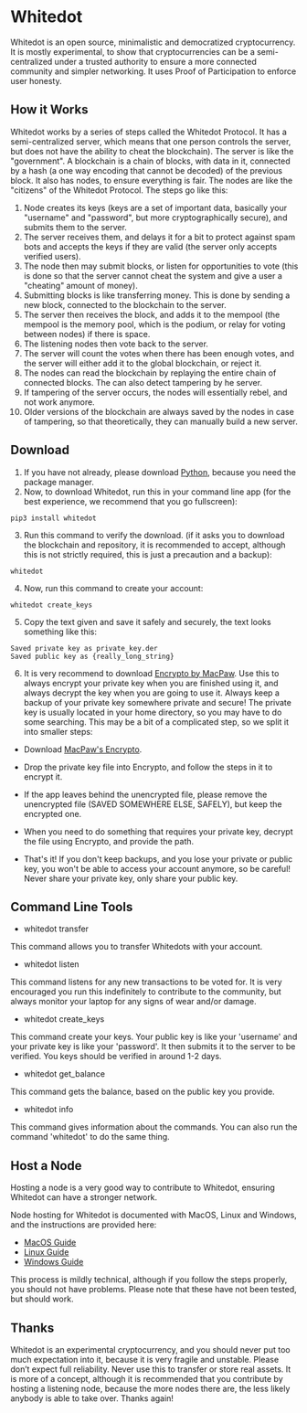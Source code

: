 # Whitedot
Whitedot is an open source, minimalistic and democratized cryptocurrency. It is mostly experimental, to show that cryptocurrencies can be a semi-centralized under a trusted authority to ensure a more connected community and simpler networking. It uses Proof of Participation to enforce user honesty.

## How it Works
Whitedot works by a series of steps called the Whitedot Protocol. It has a semi-centralized server, which means that one person controls the server, but does not have the ability to cheat the blockchain). The server is like the "government". A blockchain is a chain of blocks, with data in it, connected by a hash (a one way encoding that cannot be decoded) of the previous block. It also has nodes, to ensure everything is fair. The nodes are like the "citizens" of the Whitedot Protocol. The steps go like this:
1. Node creates its keys (keys are a set of important data, basically your "username" and "password", but more cryptographically secure), and submits them to the server.
2. The server receives them, and delays it for a bit to protect against spam bots and accepts the keys if they are valid (the server only accepts verified users).
3. The node then may submit blocks, or listen for opportunities to vote (this is done so that the server cannot cheat the system and give a user a "cheating" amount of money).
4. Submitting blocks is like transferring money. This is done by sending a new block, connected to the blockchain to the server.
5. The server then receives the block, and adds it to the mempool (the mempool is the memory pool, which is the podium, or relay for voting between nodes) if there is space.
6. The listening nodes then vote back to the server.
7. The server will count the votes when there has been enough votes, and the server will either add it to the global blockchain, or reject it.
8. The nodes can read the blockchain by replaying the entire chain of connected blocks. The can also detect tampering by he server.
9. If tampering of the server occurs, the nodes will essentially rebel, and not work anymore.
10. Older versions of the blockchain are always saved by the nodes in case of tampering, so that theoretically, they can manually build a new server.

## Download
1. If you have not already, please download [Python](https://www.python.org/downloads/), because you need the package manager.
2. Now, to download Whitedot, run this in your command line app (for the best experience, we recommend that you go fullscreen):
```
pip3 install whitedot
```
3. Run this command to verify the download. (if it asks you to download the blockchain and repository, it is recommended to accept, although this is not strictly required, this is just a precaution and a backup):
```
whitedot
```
4. Now, run this command to create your account:
```
whitedot create_keys
```
5. Copy the text given and save it safely and securely, the text looks something like this:
```
Saved private key as private_key.der
Saved public key as {really_long_string}
```
6. It is very recommend to download [Encrypto by MacPaw](https://macpaw.com/encrypto). Use this to always encrypt your private key when you are finished using it, and always decrypt the key when you are going to use it. Always keep a backup of your private key somewhere private and secure! The private key is usually located in your home directory, so you may have to do some searching. This may be a bit of a complicated step, so we split it into smaller steps:

- Download [MacPaw's Encrypto](https://macpaw.com/encrypto).

- Drop the private key file into Encrypto, and follow the steps in it to encrypt it.

- If the app leaves behind the unencrypted file, please remove the unencrypted file (SAVED SOMEWHERE ELSE, SAFELY), but keep the encrypted one.

- When you need to do something that requires your private key, decrypt the file using Encrypto, and provide the path.

- That's it! If you don't keep backups, and you lose your private or public key, you won't be able to access your account anymore, so be careful! Never share your private key, only share your public key.

## Command Line Tools
- whitedot transfer

This command allows you to transfer Whitedots with your account.


- whitedot listen

This command listens for any new transactions to be voted for. It is very encouraged you run this indefinitely to contribute to the community, but always monitor your laptop for any signs of wear and/or damage.


- whitedot create_keys

This command create your keys. Your public key is like your 'username' and your private key is like your 'password'. It then submits it to the server to be verified. You keys should be verified in around 1-2 days.


- whitedot get_balance

This command gets the balance, based on the public key you provide.


- whitedot info

This command gives information about the commands. You can also run the command 'whitedot' to do the same thing.

## Host a Node
Hosting a node is a very good way to contribute to Whitedot, ensuring Whitedot can have a stronger network.

Node hosting for Whitedot is documented with MacOS, Linux and Windows, and the instructions are provided here:
- [MacOS Guide](https://github.com/SeafoodStudios/Whitedot/blob/main/resources/node_creating/mac_node_creator.md)
- [Linux Guide](https://github.com/SeafoodStudios/Whitedot/blob/main/resources/node_creating/linux_node_creator.md)
- [Windows Guide](https://github.com/SeafoodStudios/Whitedot/blob/main/resources/node_creating/windows_node_creator.md)

This process is mildly technical, although if you follow the steps properly, you should not have problems. Please note that these have not been tested, but should work.
## Thanks
Whitedot is an experimental cryptocurrency, and you should never put too much expectation into it, because it is very fragile and unstable. Please don’t expect full reliability. Never use this to transfer or store real assets. It is more of a concept, although it is recommended that you contribute by hosting a listening node, because the more nodes there are, the less likely anybody is able to take over. Thanks again!
